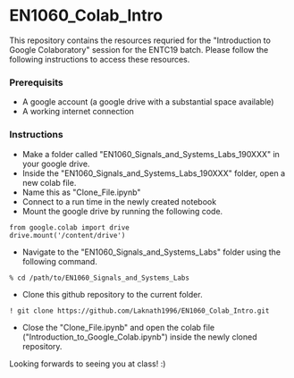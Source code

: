 # EN1060_Colab_Intro

This repository contains the resources requried for the "Introduction to Google Colaboratory" session for the ENTC19 batch. Please follow the following instructions to access these resources.

### Prerequisits

* A google account (a google drive with a substantial space available)
* A working internet connection

### Instructions

* Make a folder called "EN1060_Signals_and_Systems_Labs_190XXX" in your google drive.
* Inside the "EN1060_Signals_and_Systems_Labs_190XXX" folder, open a new colab file.
* Name this as "Clone_File.ipynb"
* Connect to a run time in the newly created notebook
* Mount the google drive by running the following code.

```
from google.colab import drive
drive.mount('/content/drive')
```
* Navigate to the "EN1060_Signals_and_Systems_Labs" folder using the following command.

```
% cd /path/to/EN1060_Signals_and_Systems_Labs
```
* Clone this github repository to the current folder.

```
! git clone https://github.com/Laknath1996/EN1060_Colab_Intro.git
```

*  Close the "Clone_File.ipynb" and open the colab file ("Introduction_to_Google_Colab.ipynb") inside the newly cloned repository.

Looking forwards to seeing you at class! :)
 

